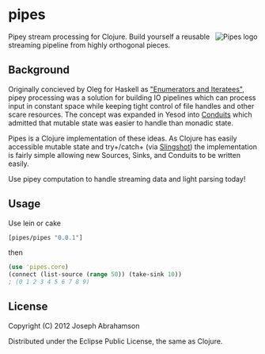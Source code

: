 # pipes

<img src="https://github.com/downloads/tel/pipes/thepipe.png"
 alt="Pipes logo" title="Stylish, functional, iconic." align="right" />

Pipey stream processing for Clojure. Build yourself a reusable
streaming pipeline from highly orthogonal pieces.

## Background

Originally concieved by Oleg for Haskell as ["Enumerators and
Iteratees"](http://okmij.org/ftp/Streams.html), pipey processing was a
solution for building IO pipelines which can process input in constant
space while keeping tight control of file handles and other scare
resources. The concept was expanded in Yesod into
[Conduits](http://www.yesodweb.com/blog/2012/01/conduits-conduits)
which admitted that mutable state was easier to handle than monadic
state.

Pipes is a Clojure implementation of these ideas. As Clojure has
easily accessible mutable state and try+/catch+ (via
[Slingshot](https://github.com/scgilardi/slingshot)) the
implementation is fairly simple allowing new Sources, Sinks, and
Conduits to be written easily.

Use pipey computation to handle streaming data and light parsing
today!

## Usage

Use lein or cake

```Clojure
[pipes/pipes "0.0.1"]
```

then

```Clojure
(use 'pipes.core)
(connect (list-source (range 50)) (take-sink 10))
; (0 1 2 3 4 5 6 7 8 9)
```

## License

Copyright (C) 2012 Joseph Abrahamson

Distributed under the Eclipse Public License, the same as Clojure.

